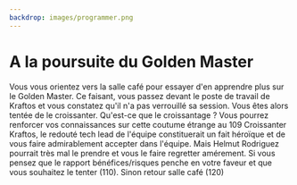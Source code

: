 ```yaml
---
backdrop: images/programmer.png
---
```


# A la poursuite du Golden Master

Vous vous orientez vers la salle café pour essayer d'en apprendre plus sur le Golden Master. Ce faisant, vous passez devant le poste de travail de Kraftos et vous constatez qu'il n'a pas verrouillé sa session. Vous êtes alors tentée de le croissanter.
Qu'est-ce que le croissantage ? Vous pourrez renforcer vos connaissances sur cette coutume étrange au 109
Croissanter Kraftos, le redouté tech lead de l'équipe constituerait un fait héroïque et de vous faire admirablement accepter dans l'équipe. Mais Helmut Rodriguez pourrait très mal le prendre et vous le faire regretter amérement. Si vous pensez que le rapport bénéfices/risques penche en votre faveur et que vous souhaitez le tenter (110).
Sinon retour salle café (120)

<Page url="/poursuite-golden-master/110" instructions="" action="Tenter le croissantage" condition="none" />
<Page url="/poursuite-golden-master/109" instructions="" action="Croissantage ?" condition="none" />
<Page url="/poursuite-golden-master/120" instructions="" action="Aller vers la cafétéria" condition="none" />

